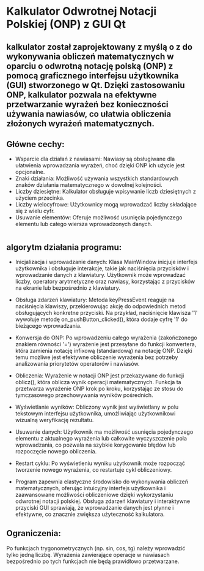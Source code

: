 

# Kalkulator Odwrotnej Notacji Polskiej (ONP) z GUI Qt
## kalkulator został zaprojektowany z myślą o z do wykonywania obliczeń matematycznych w oparciu o odwrotną notację polską (ONP) z pomocą graficznego interfejsu użytkownika (GUI) stworzonego w Qt. Dzięki zastosowaniu ONP, kalkulator pozwala na efektywne przetwarzanie wyrażeń bez konieczności używania nawiasów, co ułatwia obliczenia złożonych wyrażeń matematycznych.

## Główne cechy:
- Wsparcie dla działań z nawiasami: Nawiasy są obsługiwane dla ułatwienia wprowadzania wyrażeń, choć dzięki ONP ich użycie jest opcjonalne.
- Znaki działania: Możliwość używania wszystkich standardowych znaków działania matematycznego w dowolnej kolejności.
- Liczby dziesiętne: Kalkulator obsługuje wpisywanie liczb dziesiętnych z użyciem przecinka.
- Liczby wielocyfrowe: Użytkownicy mogą wprowadzać liczby składające się z wielu cyfr.
- Usuwanie elementów: Oferuje możliwość usunięcia pojedynczego elementu lub całego wiersza wprowadzonych danych.
#

## algorytm działania programu:
* Inicjalizacja i wprowadzanie danych: Klasa MainWindow inicjuje interfejs użytkownika i obsługuje interakcje, takie jak naciśnięcia przycisków i wprowadzanie danych z klawiatury. Użytkownik może wprowadzać liczby, operatory arytmetyczne oraz nawiasy, korzystając z przycisków na ekranie lub bezpośrednio z klawiatury.

* Obsługa zdarzeń klawiatury: Metoda keyPressEvent reaguje na naciśnięcia klawiszy, przekierowując akcję do odpowiednich metod obsługujących konkretne przyciski. Na przykład, naciśnięcie klawisza '1' wywołuje metodę on_pushButton_clicked(), która dodaje cyfrę '1' do bieżącego wprowadzania.

* Konwersja do ONP: Po wprowadzeniu całego wyrażenia (zakończonego znakiem równości '=') wyrażenie jest przesyłane do funkcji konwertera, która zamienia notację infixową (standardową) na notację ONP. Dzięki temu możliwe jest efektywne obliczenie wyrażenia bez potrzeby analizowania priorytetów operatorów i nawiasów.

* Obliczenia: Wyrażenie w notacji ONP jest przekazywane do funkcji oblicz(), która oblicza wynik operacji matematycznych. Funkcja ta przetwarza wyrażenie ONP krok po kroku, korzystając ze stosu do tymczasowego przechowywania wyników pośrednich.

* Wyświetlanie wyników: Obliczony wynik jest wyświetlany w polu tekstowym interfejsu użytkownika, umożliwiając użytkownikowi wizualną weryfikację rezultatu.

* Usuwanie danych: Użytkownik ma możliwość usunięcia pojedynczego elementu z aktualnego wyrażenia lub całkowite wyczyszczenie pola wprowadzania, co pozwala na szybkie korygowanie błędów lub rozpoczęcie nowego obliczenia.

* Restart cyklu: Po wyświetleniu wyniku użytkownik może rozpocząć tworzenie nowego wyrażenia, co restartuje cykl obliczeniowy.

* Program zapewnia elastyczne środowisko do wykonywania obliczeń matematycznych, oferując intuicyjny interfejs użytkownika i zaawansowane możliwości obliczeniowe dzięki wykorzystaniu odwrotnej notacji polskiej. Obsługa zdarzeń klawiatury i interaktywne przyciski GUI sprawiają, że wprowadzanie danych jest płynne i efektywne, co znacznie zwiększa użyteczność kalkulatora.

## Ograniczenia:
Po funkcjach trygonometrycznych (np. sin, cos, tg) należy wprowadzić tylko jedną liczbę. Wyrażenia zawierające operacje w nawiasach bezpośrednio po tych funkcjach nie będą prawidłowo przetwarzane.

